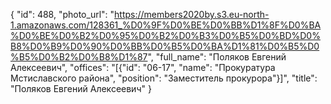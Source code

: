 {
    "id": 488,
    "photo_url": "https://members2020by.s3.eu-north-1.amazonaws.com/128361_%D0%9F%D0%BE%D0%BB%D1%8F%D0%BA%D0%BE%D0%B2%D0%95%D0%B2%D0%B3%D0%B5%D0%BD%D0%B8%D0%B9%D0%90%D0%BB%D0%B5%D0%BA%D1%81%D0%B5%D0%B5%D0%B2%D0%B8%D1%87",
    "full_name": "Поляков Евгений Алексеевич",
    "offices": "[{\"id\": \"06-17\", \"name\": \"Прокуратура Мстиславского района\", \"position\": \"Заместитель прокурора\"}]",
    "title": "Поляков Евгений Алексеевич"
}